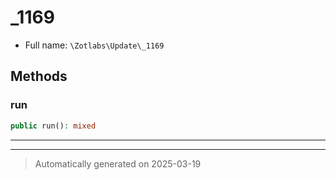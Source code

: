 
# _1169





* Full name: `\Zotlabs\Update\_1169`




## Methods


### run



```php
public run(): mixed
```












***


***
> Automatically generated on 2025-03-19
